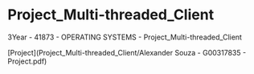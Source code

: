 # Project_Multi-threaded_Client
3Year - 41873 - OPERATING SYSTEMS - Project_Multi-threaded_Client


[Project](Project_Multi-threaded_Client/Alexander Souza - G00317835 - Project.pdf)
